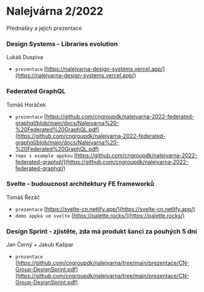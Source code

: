 # Nalejvárna 2/2022

Přednášky a jejich prezentace

### Design Systems - Libraries evolution

Lukáš Duspiva

- `prezentace` [https://nalejvarna-design-systems.vercel.app/](https://nalejvarna-design-systems.vercel.app/)

### Federated GraphQL

Tomáš Horáček

- `prezentace` [https://github.com/cngroupdk/nalejvarna-2022-federated-graphql/blob/main/docs/Nalejvarna%20-%20Federated%20GraphQL.pdf](https://github.com/cngroupdk/nalejvarna-2022-federated-graphql/blob/main/docs/Nalejvarna%20-%20Federated%20GraphQL.pdf)
- `repo s example appkou` [https://github.com/cngroupdk/nalejvarna-2022-federated-graphql/](https://github.com/cngroupdk/nalejvarna-2022-federated-graphql/)

### Svelte - budoucnost architektury FE frameworků

Tomáš Řezáč

- `prezentace` [https://svelte-cn.netlify.app/](https://svelte-cn.netlify.app/)
- `demo appka ve svelte` [https://palette.rocks/](https://palette.rocks/)

### Design Sprint - zjistěte, zda má produkt šanci za pouhých 5 dní

Jan Černý + Jakub Kašpar

- `prezentace` [https://github.com/cngroupdk/nalejvarna/tree/main/prezentace/CN-Group-DesignSprint.pdf](https://github.com/cngroupdk/nalejvarna/tree/main/prezentace/CN-Group-DesignSprint.pdf)
